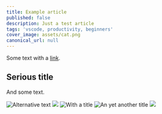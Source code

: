 ```yaml
---
title: Example article
published: false
description: Just a test article
tags: 'vscode, productivity, beginners'
cover_image: assets/cat.png
canonical_url: null
---
```


Some text with a [link](https://code.visualstudio.com).

## Serious title

And some text.

![Alternative text](./assets/cat.png)
![ ](/assets/cat.png)
![](assets/cat.png 'With a title' )
![](oups/../cat.png "An yet another title")
![  ](hhttps://avatars1.githubusercontent.com/u/593151?s=60&u=1c9af313e0b0d4cd7a1c4a20f309357054b28677&v=4  )
